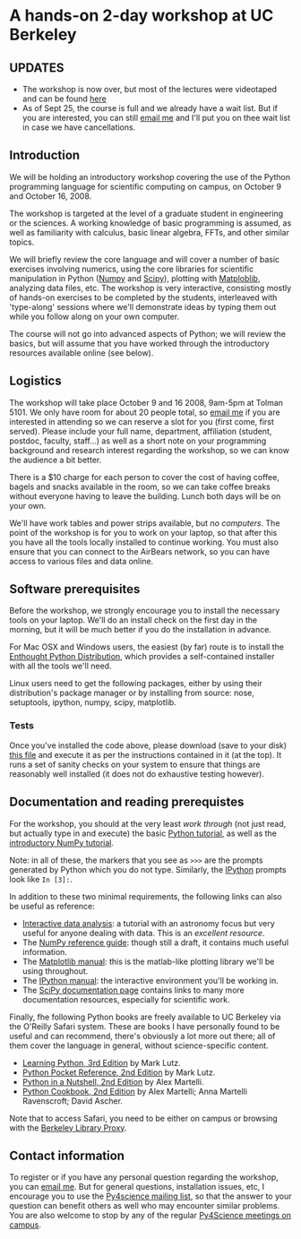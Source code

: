 # A hands-on 2-day workshop at UC Berkeley

## UPDATES

- The workshop is now over, but most of the lectures were videotaped and
  can be found
  [here](http://www.archive.org/search.php?query=Fernando+Perez+scientific+python)
- As of Sept 25, the course is full and we already have a wait list. But
  if you are interested, you can still [email
  me](Fernando.Perez@berkeley.edu) and I\'ll put you on thee wait list
  in case we have cancellations.

## Introduction

We will be holding an introductory workshop covering the use of the
Python programming language for scientific computing on campus, on
October 9 and October 16, 2008.

The workshop is targeted at the level of a graduate student in
engineering or the sciences. A working knowledge of basic programming is
assumed, as well as familiarity with calculus, basic linear algebra,
FFTs, and other similar topics.

We will briefly review the core language and will cover a number of
basic exercises involving numerics, using the core libraries for
scientific manipulation in Python ([Numpy](http://numpy.scipy.org) and
[Scipy](http://www.scipy.org)), plotting with
[Matploblib](http://matplotlib.sourceforge.net), analyzing data files,
etc. The workshop is very interactive, consisting mostly of hands-on
exercises to be completed by the students, interleaved with
\'type-along\' sessions where we\'ll demonstrate ideas by typing them
out while you follow along on your own computer.

The course will not go into advanced aspects of Python; we will review
the basics, but will assume that you have worked through the
introductory resources available online (see below).

## Logistics

The workshop will take place October 9 and 16 2008, 9am-5pm at Tolman
5101. We only have room for about 20 people total, so [email
me](Fernando.Perez@berkeley.edu) if you are interested in attending so
we can reserve a slot for you (first come, first served). Please include
your full name, department, affiliation (student, postdoc, faculty,
staff\...) as well as a short note on your programming background and
research interest regarding the workshop, so we can know the audience a
bit better.

There is a \$10 charge for each person to cover the cost of having
coffee, bagels and snacks available in the room, so we can take coffee
breaks without everyone having to leave the building. Lunch both days
will be on your own.

We\'ll have work tables and power strips available, but *no computers*.
The point of the workshop is for you to work on your laptop, so that
after this you have all the tools locally installed to continue working.
You must also ensure that you can connect to the AirBears network, so
you can have access to various files and data online.

## Software prerequisites

Before the workshop, we strongly encourage you to install the necessary
tools on your laptop. We\'ll do an install check on the first day in the
morning, but it will be much better if you do the installation in
advance.

For Mac OSX and Windows users, the easiest (by far) route is to install
the [Enthought Python
Distribution](http://www.enthought.com/products/edudownload.php), which
provides a self-contained installer with all the tools we\'ll need.

Linux users need to get the following packages, either by using their
distribution\'s package manager or by installing from source: nose,
setuptools, ipython, numpy, scipy, matplotlib.

### Tests

Once you\'ve installed the code above, please download (save to your
disk) [this file](workshop_checklist.py) and execute it as per the
instructions contained in it (at the top). It runs a set of sanity
checks on your system to ensure that things are reasonably well
installed (it does not do exhaustive testing however).

## Documentation and reading prerequistes

For the workshop, you should at the very least *work through* (not just
read, but actually type in and execute) the basic [Python
tutorial](http://docs.python.org/tutorial), as well as the [introductory
NumPy tutorial](http://mentat.za.net/numpy/intro/intro.html).

Note: in all of these, the markers that you see as `>>>` are the prompts
generated by Python which you do not type. Similarly, the
[IPython](http://ipython.org) prompts look like `In [3]:`.

In addition to these two minimal requirements, the following links can
also be useful as reference:

- [Interactive data
  analysis](http://www.scipy.org/wikis/topical_software/Tutorial): a
  tutorial with an astronomy focus but very useful for anyone dealing
  with data. This is an *excellent resource*.
- The [NumPy reference
  guide](http://docs.scipy.org/doc/numpy/reference): though still a
  draft, it contains much useful information.
- The [Matplotlib
  manual](http://matplotlib.sourceforge.net/contents.html): this is the
  matlab-like plotting library we\'ll be using throughout.
- The [IPython manual](http://ipython.scipy.org/doc/rel-0.9.1/html): the
  interactive environment you\'ll be working in.
- The [SciPy documentation
  page](http://www.scipy.org/Additional_Documentation) contains links to
  many more documentation resources, especially for scientific work.

Finally, fhe following Python books are freely available to UC Berkeley
via the O\'Reilly Safari system. These are books I have personally found
to be useful and can recommend, there\'s obviously a lot more out there;
all of them cover the language in general, without science-specific
content.

- [Learning Python, 3rd
  Edition](http://proquest.safaribooksonline.com/9780596513986) by Mark
  Lutz.
- [Python Pocket Reference, 2nd
  Edition](http://proquest.safaribooksonline.com/0596001894) by Mark
  Lutz.
- [Python in a Nutshell, 2nd
  Edition](http://proquest.safaribooksonline.com/0596100469) by Alex
  Martelli.
- [Python Cookbook, 2nd
  Edition](http://proquest.safaribooksonline.com/0596007973) by Alex
  Martelli; Anna Martelli Ravenscroft; David Ascher.

Note that to access Safari, you need to be either on campus or browsing
with the [Berkeley Library
Proxy](http://lib.berkeley.edu/Help/proxy.html).

## Contact information

To register or if you have any personal question regarding the workshop,
you can [email me](Fernando.Perez@berkeley.edu). But for general
questions, installation issues, etc, I encourage you to use the
[Py4science mailing
list](https://calmail.berkeley.edu/manage/list/listinfo/py4science@lists.berkeley.edu),
so that the answer to your question can benefit others as well who may
encounter similar problems. You are also welcome to stop by any of the
regular [Py4Science meetings on
campus](https://cirl.berkeley.edu/view/Py4Science).
